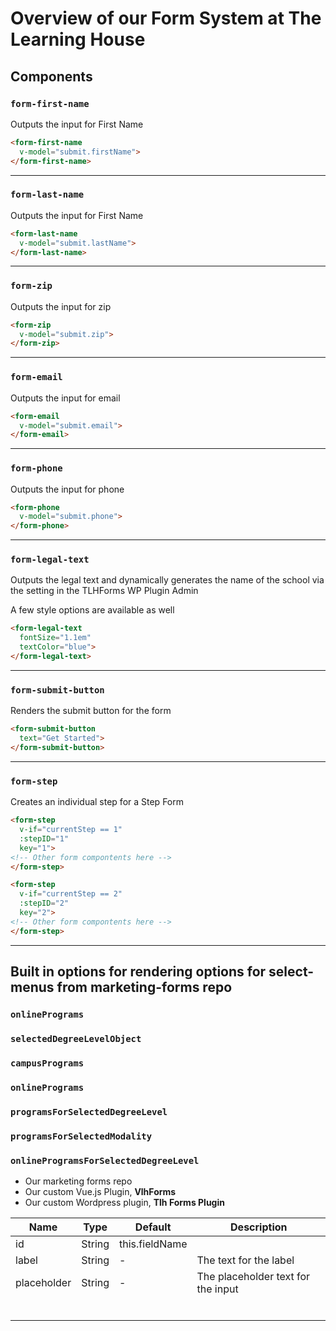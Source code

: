 # Overview of our Form System at The Learning House

## Components


### `form-first-name`
Outputs the input for First Name

```html
<form-first-name
  v-model="submit.firstName">
</form-first-name>
```
---

### `form-last-name`
Outputs the input for First Name

```html
<form-last-name
  v-model="submit.lastName">
</form-last-name>
```
---

### `form-zip`
Outputs the input for zip

```html
<form-zip
  v-model="submit.zip">
</form-zip>
```
---

### `form-email`
Outputs the input for email

```html
<form-email
  v-model="submit.email">
</form-email>
```
---

### `form-phone`
Outputs the input for phone

```html
<form-phone
  v-model="submit.phone">
</form-phone>
```
---
### `form-legal-text`

Outputs the legal text and dynamically generates the name of the school via the setting in the TLHForms WP Plugin Admin

A few style options are available as well

```html
<form-legal-text
  fontSize="1.1em"
  textColor="blue">
</form-legal-text>
```
---

### `form-submit-button`

Renders the submit button for the form

```html
<form-submit-button
  text="Get Started">
</form-submit-button>
```
---

### `form-step`

Creates an individual step for a Step Form

```html
<form-step
  v-if="currentStep == 1"
  :stepID="1"
  key="1">
<!-- Other form compontents here -->
</form-step>

<form-step
  v-if="currentStep == 2"
  :stepID="2"
  key="2">
<!-- Other form compontents here -->
</form-step>
```
---

## Built in options for rendering options for select-menus from marketing-forms repo

### `onlinePrograms`

### `selectedDegreeLevelObject`

### `campusPrograms`

### `onlinePrograms`

### `programsForSelectedDegreeLevel`

### `programsForSelectedModality`

### `onlineProgramsForSelectedDegreeLevel`

- Our marketing forms repo
- Our custom Vue.js Plugin, **VlhForms**
- Our custom Wordpress plugin, **Tlh Forms Plugin**


| Name        | Type   | Default        | Description                        |
| ----------- | ------ | -------------- | ---------------------------------- |
| id          | String | this.fieldName |                                    |
| label       | String | -              | The text for the label             |
| placeholder | String | -              | The placeholder text for the input |
|             |        |                |                                    |
|             |        |                |                                    |
|             |        |                |                                    |
|             |        |                |                                    |
|             |        |                |                                    |
|             |        |                |                                    |

